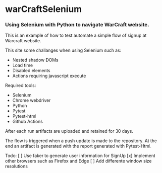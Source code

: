 # warCraftSelenium

### Using Selenium with Python to navigate WarCraft website. 

This is an example of how to test automate a simple flow of signup at Warcraft website. 

This site some challanges when using Selenium such as:
- Nested shadow DOMs
- Load time
- Disabled elements
- Actions requiring javascript execute

Required tools:
- Selenium
- Chrome webdriver
- Python
- Pytest
- Pytest-html
- Github Actions

After each run artifacts are uploaded and retained for 30 days. 

The flow is triggered when a push update is made to the repository. At the end an artifact is generated with the report generated with Pytest-Html.

Todo:
[ ] Use faker to generate user information for SignUp
[x] Implement other browsers such as Firefox and Edge
[ ] Add differente window size resolutions
